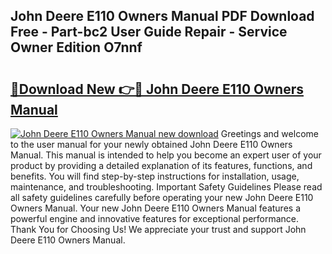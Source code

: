 ## John Deere E110 Owners Manual PDF Download Free - Part-bc2 User Guide Repair - Service Owner Edition O7nnf

# <h2><a href="http://bc93224.oget.top/?id=John+Deere+E110+Owners+Manual">🔗Download New 👉🔴 John Deere E110 Owners Manual</a></h2>

[![John Deere E110 Owners Manual new download](https://i.imgur.com/5g1atiW.png)](http://bc93224.oget.top/?id=John+Deere+E110+Owners+Manual)
Greetings and welcome to the user manual for your newly obtained John Deere E110 Owners Manual. This manual is intended to help you become an expert user of your product by providing a detailed explanation of its features, functions, and benefits. You will find step-by-step instructions for installation, usage, maintenance, and troubleshooting. Important Safety Guidelines Please read all safety guidelines carefully before operating your new John Deere E110 Owners Manual. Your new John Deere E110 Owners Manual features a powerful engine and innovative features for exceptional performance. Thank You for Choosing Us! We appreciate your trust and support John Deere E110 Owners Manual.
